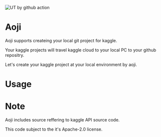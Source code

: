 ![UT by github action](https://github.com/tasotasoso/aoji/workflows/Python%20package/badge.svg)

# Aoji

Aoji supports createing your local git project for kaggle.

Your kaggle projects will travel kaggle cloud to your local PC to your github repositry.

Let's create your kaggle project at your local environment by aoji.

# Usage



# Note

Aoji includes source reffering to kaggle API source code.

This code subject to the it's Apache-2.0 license.